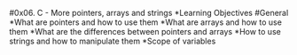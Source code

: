 #0x06. C - More pointers, arrays and strings
*Learning Objectives
#General
*What are pointers and how to use them
*What are arrays and how to use them
*What are the differences between pointers and arrays
*How to use strings and how to manipulate them
*Scope of variables
